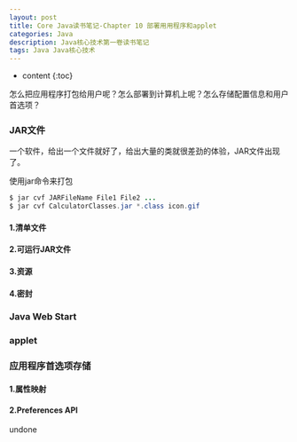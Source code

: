 ```yaml
---
layout: post
title: Core Java读书笔记-Chapter 10 部署用用程序和applet
categories: Java
description: Java核心技术第一卷读书笔记
tags: Java Java核心技术
---
```


* content
{:toc}





怎么把应用程序打包给用户呢？怎么部署到计算机上呢？怎么存储配置信息和用户首选项？

### JAR文件

一个软件，给出一个文件就好了，给出大量的类就很差劲的体验，JAR文件出现了。

使用jar命令来打包

```Java
$ jar cvf JARFileName File1 File2 ...
$ jar cvf CalculatorClasses.jar *.class icon.gif
```

#### 1.清单文件

#### 2.可运行JAR文件

#### 3.资源

#### 4.密封

### Java Web Start

### applet

### 应用程序首选项存储

#### 1.属性映射

#### 2.Preferences API

undone
